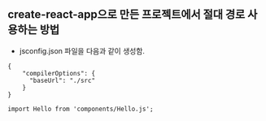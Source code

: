 ## create-react-app으로 만든 프로젝트에서 절대 경로 사용하는  방법

* jsconfig.json 파일을 다음과 같이 생성함.
```
{
    "compilerOptions": {
      "baseUrl": "./src"
    }
}
```

```
import Hello from 'components/Hello.js';
```